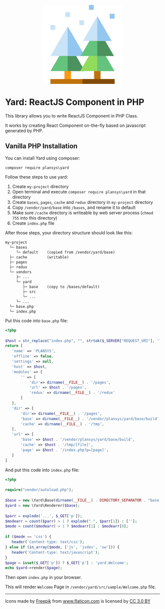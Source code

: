 <p align="center"><img src="https://github.com/plansys/yard/raw/master/base/public/favicon.ico"/></p>

# Yard: ReactJS Component in PHP

This library allows you to write ReactJS Component in PHP Class.

It works by creating React Component on-the-fly based on javascript generated by PHP. 


## Vanilla PHP Installation

You can install Yard using composer: 

```
composer require plansys\yard
```

Follow these steps to use yard:
 
 1. Create `my-project` directory
 2. Open terminal and execute `composer require plansys\yard` in that directory
 1. Create `bases`, `pages`, `cache`  and `redux` directory in `my-project` directory 
 2. Copy `/vendor/yard/base` into `/bases`, and rename it to default
 4. Make sure `/cache` directory is writeable by web server process (`chmod 755` into this directory)
 3. Create `index.php` file
 
After those steps, your directory structure should look like this:

```
my-project
  └─ bases
     └─ default    (copied from /vendor/yard/base)
  ├─ cache         (writable)
  ├─ pages 
  ├─ redux 
  └─ vendors
     ├─ ...
     └─ yard
        ├─ base    (copy to /bases/default)
        ├─ src
        └─ ...
     └─ ...
  └─ base.php        
  └─ index.php   
 ```
 
 Put this code into `base.php` file:
 ```php
 <?php
 
 $host = str_replace("index.php", "", strtok($_SERVER["REQUEST_URI"], '?'));
 return [
    'name' => 'PLANSYS',
    'offline' => false,
    'settings' => null,
    'host' => $host,
    'modules' => [
        '' => [
            'dir'=> dirname(__FILE__) . '/pages',
            'url' => $host . '/pages',
            'redux' => dirname(__FILE__) . '/redux'
        ]
    ],
    'dir' => [
        'dir'=> dirname(__FILE__) . '/pages',
        'base' => dirname(__FILE__) . '/vendor/plansys/yard/base/build',
        'cache' => dirname(__FILE__) . '/tmp',
    ],
    'url' => [
        'base' => $host . '/vendor/plansys/yard/base/build',
        'cache' => $host . '/tmp/[file]',
        'page' => $host . '/index.php?p=[page]',
    ]
 ]
 ```
 
 And put this code into `index.php` file:
 
 ```php
<?php

require("vendor/autoload.php");

$base = new \Yard\Base(dirname(__FILE__) . DIRECTORY_SEPARATOR . "base.php");
$yard = new \Yard\Renderer($base);

$parr = explode('...', $_GET['p']);
$modearr = count($parr) > 1 ? explode(".", $parr[1]) : [''];
$mode = count($modearr) > 1 ? $modearr[1] : $modearr[0];

if ($mode == 'css') {
    header('Content-type: text/css');
} else if (in_array($mode, ['js', 'jsdev', 'sw'])) {
    header('Content-type: text/javascript');
}
$page = isset($_GET['p']) ? $_GET['p'] : 'yard.Welcome';
echo $yard->render($page);

 ```
 
Then open `index.php` in your browser.

This will render `Welcome` Page in `/vendor/yard/src/sample/Welcome.php` file. 

<hr/>


Icons made by <a href="http://www.freepik.com" title="Freepik">Freepik</a> from <a href="http://www.flaticon.com" title="Flaticon">www.flaticon.com</a> is licensed by <a href="http://creativecommons.org/licenses/by/3.0/" title="Creative Commons BY 3.0" target="_blank">CC 3.0 BY</a>
 
